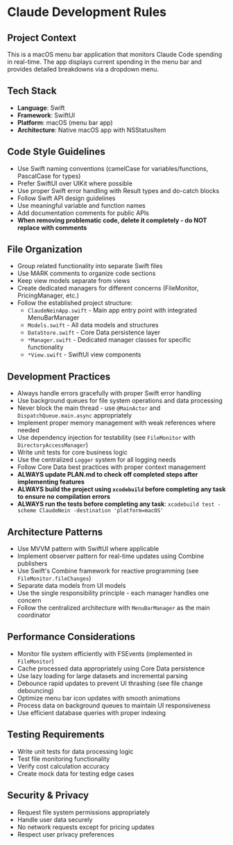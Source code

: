 # Claude Development Rules

## Project Context
This is a macOS menu bar application that monitors Claude Code spending in real-time. The app displays current spending in the menu bar and provides detailed breakdowns via a dropdown menu.

## Tech Stack
- **Language**: Swift
- **Framework**: SwiftUI
- **Platform**: macOS (menu bar app)
- **Architecture**: Native macOS app with NSStatusItem

## Code Style Guidelines
- Use Swift naming conventions (camelCase for variables/functions, PascalCase for types)
- Prefer SwiftUI over UIKit where possible
- Use proper Swift error handling with Result types and do-catch blocks
- Follow Swift API design guidelines
- Use meaningful variable and function names
- Add documentation comments for public APIs
- **When removing problematic code, delete it completely - do NOT replace with comments**

## File Organization
- Group related functionality into separate Swift files
- Use MARK comments to organize code sections
- Keep view models separate from views
- Create dedicated managers for different concerns (FileMonitor, PricingManager, etc.)
- Follow the established project structure:
  - `ClaudeNeinApp.swift` - Main app entry point with integrated MenuBarManager
  - `Models.swift` - All data models and structures
  - `DataStore.swift` - Core Data persistence layer
  - `*Manager.swift` - Dedicated manager classes for specific functionality
  - `*View.swift` - SwiftUI view components

## Development Practices
- Always handle errors gracefully with proper Swift error handling
- Use background queues for file system operations and data processing
- Never block the main thread - use `@MainActor` and `DispatchQueue.main.async` appropriately
- Implement proper memory management with weak references where needed
- Use dependency injection for testability (see `FileMonitor` with `DirectoryAccessManager`)
- Write unit tests for core business logic
- Use the centralized `Logger` system for all logging needs
- Follow Core Data best practices with proper context management
- **ALWAYS update PLAN.md to check off completed steps after implementing features**
- **ALWAYS build the project using `xcodebuild` before completing any task to ensure no compilation errors**
- **ALWAYS run the tests before completing any task**: `xcodebuild test -scheme ClaudeNein -destination 'platform=macOS'`

## Architecture Patterns
- Use MVVM pattern with SwiftUI where applicable
- Implement observer pattern for real-time updates using Combine publishers
- Use Swift's Combine framework for reactive programming (see `FileMonitor.fileChanges`)
- Separate data models from UI models
- Use the single responsibility principle - each manager handles one concern
- Follow the centralized architecture with `MenuBarManager` as the main coordinator

## Performance Considerations
- Monitor file system efficiently with FSEvents (implemented in `FileMonitor`)
- Cache processed data appropriately using Core Data persistence
- Use lazy loading for large datasets and incremental parsing
- Debounce rapid updates to prevent UI thrashing (see file change debouncing)
- Optimize menu bar icon updates with smooth animations
- Process data on background queues to maintain UI responsiveness
- Use efficient database queries with proper indexing

## Testing Requirements
- Write unit tests for data processing logic
- Test file monitoring functionality
- Verify cost calculation accuracy
- Create mock data for testing edge cases

## Security & Privacy
- Request file system permissions appropriately
- Handle user data securely
- No network requests except for pricing updates
- Respect user privacy preferences

